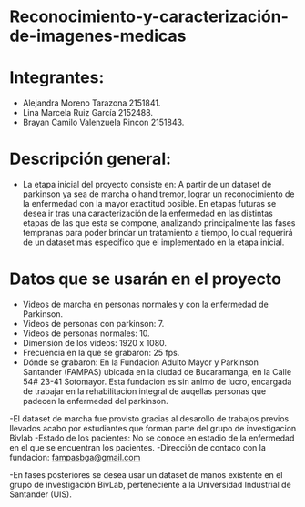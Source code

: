 <div class=text-justify>
  
# Reconocimiento-y-caracterización-de-imagenes-medicas

</div>


# Integrantes:

- Alejandra Moreno Tarazona 2151841.
- Lina Marcela Ruiz García 2152488.
- Brayan Camilo Valenzuela Rincon 2151843.

# Descripción general:

- La etapa inicial del proyecto consiste en: A partir de un dataset de parkinson ya sea de marcha o hand tremor, lograr un reconocimiento de la enfermedad con la mayor exactitud posible. En etapas futuras se desea ir tras una caracterización de la enfermedad en las distintas etapas de las que esta se compone, analizando principalmente las fases tempranas para poder brindar un tratamiento a tiempo, lo cual requerirá de un dataset más específico que el implementado en la etapa inicial.

# Datos que se usarán en el proyecto

- Videos de marcha en personas normales y con la enfermedad de Parkinson.
- Videos de personas con parkinson: 7.
- Videos de personas normales: 10.
- Dimensión de los videos: 1920 x 1080.
- Frecuencia en la que se grabaron: 25 fps.
- Dónde se grabaron: En la Fundacion Adulto Mayor y Parkinson Santander (FAMPAS) ubicada en la ciudad de Bucaramanga, en la Calle 54# 23-41 Sotomayor. Esta fundacion es sin animo de lucro, encargada de trabajar en la rehabilitacion integral de auqellas personas que padecen la enfermedad del parkinson.

-El dataset de marcha fue provisto gracias al desarollo de trabajos previos llevados acabo por estudiantes que forman parte del grupo de investigacion Bivlab
-Estado de los pacientes: No se conoce en estadio de la enfermedad en el que se encuentran los pacientes.
-Dirección de contaco con la fundacion: fampasbga@gmail.com


-En fases posteriores se desea usar un dataset de manos existente en el grupo de investigación BivLab, perteneciente a la Universidad Industrial de Santander (UIS). 
